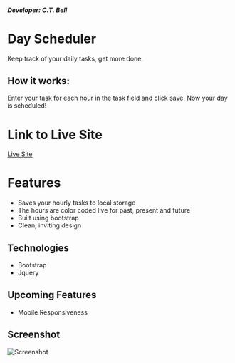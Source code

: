 ##### Developer: C.T. Bell

# Day Scheduler

Keep track of your daily tasks, get more done.

## How it works:

Enter your task for each hour in the task field and click save. Now your day is scheduled!

# Link to Live Site

[Live Site](https://charlestbell.github.io/Day-Scheduler/)

# Features

- Saves your hourly tasks to local storage
- The hours are color coded live for past, present and future
- Built using bootstrap
- Clean, inviting design

## Technologies

- Bootstrap
- Jquery

## Upcoming Features

- Mobile Responsiveness

## Screenshot

![Screenshot](https://github.com/charlestbell/Day-Scheduler/Assets/screenshot.jpg? "Screenshot")
